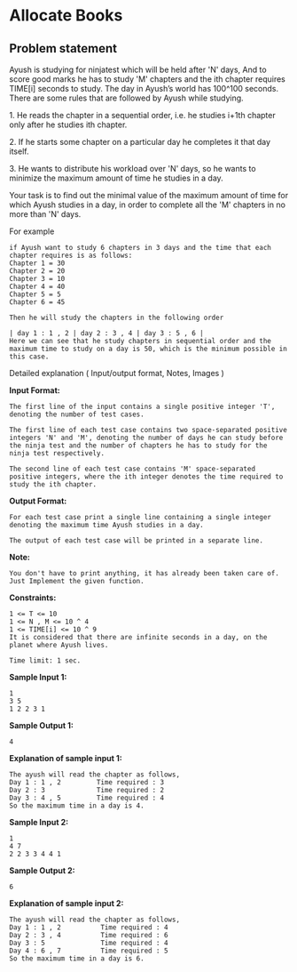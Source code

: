 Allocate Books
==============

Problem statement
-----------------

Ayush is studying for ninjatest which will be held after 'N' days, And to score good marks he has to study 'M' chapters and the ith chapter requires TIME\[i\] seconds to study. The day in Ayush’s world has 100^100 seconds. There are some rules that are followed by Ayush while studying.

1\. He reads the chapter in a sequential order, i.e. he studies i+1th chapter only after he studies ith chapter.

2\. If he starts some chapter on a particular day he completes it that day itself.

3\. He wants to distribute his workload over 'N' days, so he wants to minimize the maximum amount of time he studies in a day.

Your task is to find out the minimal value of the maximum amount of time for which Ayush studies in a day, in order to complete all the 'M' chapters in no more than 'N' days.

For example

    if Ayush want to study 6 chapters in 3 days and the time that each chapter requires is as follows:
    Chapter 1 = 30
    Chapter 2 = 20
    Chapter 3 = 10
    Chapter 4 = 40
    Chapter 5 = 5
    Chapter 6 = 45
    
    Then he will study the chapters in the following order 
    
    | day 1 : 1 , 2 | day 2 : 3 , 4 | day 3 : 5 , 6 |
    Here we can see that he study chapters in sequential order and the maximum time to study on a day is 50, which is the minimum possible in this case.
    

Detailed explanation ( Input/output format, Notes, Images )

**Input Format:**

    The first line of the input contains a single positive integer 'T', denoting the number of test cases.
    
    The first line of each test case contains two space-separated positive integers 'N' and 'M', denoting the number of days he can study before the ninja test and the number of chapters he has to study for the ninja test respectively.
    
    The second line of each test case contains 'M' space-separated positive integers, where the ith integer denotes the time required to study the ith chapter.
    

**Output Format:**

    For each test case print a single line containing a single integer denoting the maximum time Ayush studies in a day.
    
    The output of each test case will be printed in a separate line.
    

**Note:**

    You don't have to print anything, it has already been taken care of. Just Implement the given function.
    

**Constraints:**

    1 <= T <= 10
    1 <= N , M <= 10 ^ 4
    1 <= TIME[i] <= 10 ^ 9 
    It is considered that there are infinite seconds in a day, on the planet where Ayush lives.
    
    Time limit: 1 sec.
    

**Sample Input 1:**

    1
    3 5
    1 2 2 3 1
    

**Sample Output 1:**

    4
    

**Explanation of sample input 1:**

    The ayush will read the chapter as follows,
    Day 1 : 1 , 2         Time required : 3
    Day 2 : 3             Time required : 2
    Day 3 : 4 , 5         Time required : 4
    So the maximum time in a day is 4.
    

**Sample Input 2:**

    1
    4 7
    2 2 3 3 4 4 1 
    

**Sample Output 2:**

    6
    

**Explanation of sample input 2:**

    The ayush will read the chapter as follows,
    Day 1 : 1 , 2          Time required : 4
    Day 2 : 3 , 4          Time required : 6
    Day 3 : 5              Time required : 4
    Day 4 : 6 , 7          Time required : 5
    So the maximum time in a day is 6.
